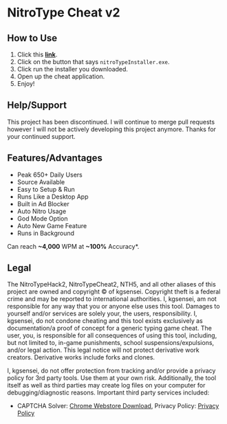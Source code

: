 # NitroType Cheat v2

## How to Use

1. Click this [**link**](https://github.com/kgsensei/NitroTypeHack2/releases/latest).
2. Click on the button that says `nitroTypeInstaller.exe`.
3. Click run the installer you downloaded.
4. Open up the cheat application.
5. Enjoy!

## Help/Support

This project has been discontinued. I will continue to merge pull requests however I will not be actively developing this project anymore. Thanks for your continued support.

## Features/Advantages

- Peak 650+ Daily Users
- Source Available
- Easy to Setup & Run
- Runs Like a Desktop App
- Built in Ad Blocker
- Auto Nitro Usage
- God Mode Option
- Auto New Game Feature
- Runs in Background

Can reach **~4,000** WPM at **~100%** Accuracy*.

## Legal

The NitroTypeHack2, NitroTypeCheat2, NTH5, and all other aliases of this project are owned and copyright &copy; of kgsensei. Copyright theft is a federal crime and may be reported to international authorities. I, kgsensei, am not responsible for any way that you or anyone else uses this tool. Damages to yourself and/or services are solely your, the users, responsibility. I, kgsensei, do not condone cheating and this tool exists exclusively as documentation/a proof of concept for a generic typing game cheat. The user, you, is responsible for all consequences of using this tool, including, but not limited to, in-game punishments, school suspensions/expulsions, and/or legal action. This legal notice will not protect derivative work creators. Derivative works include forks and clones.

I, kgsensei, do not offer protection from tracking and/or provide a privacy policy for 3rd party tools. Use them at your own risk. Additionally, the tool itself as well as third parties may create log files on your computer for debugging/diagnostic reasons. Important third party services included:  
- CAPTCHA Solver: [Chrome Webstore Download](https://chromewebstore.google.com/detail/captcha-solver-auto-hcapt/hlifkpholllijblknnmbfagnkjneagid), Privacy Policy: [Privacy Policy](https://www.minirpa.net/captchasolver_Privacy.html)
